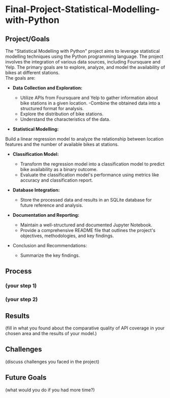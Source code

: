 # Final-Project-Statistical-Modelling-with-Python

## Project/Goals
The "Statistical Modelling with Python" project aims to leverage statistical modelling techniques using the Python programming language. The project involves the integration of various data sources, including Foursquare and Yelp. The primary goals are to explore, analyze, and model the availability of bikes at different stations.      
The goals are:   

- **Data Collection and Exploration:**   
  - Utilize APIs from Foursquare and Yelp to gather information about bike stations in a given location. 
  -Combine the obtained data into a structured format for analysis.
  - Explore the distribution of bike stations.
  - Understand the characteristics of the data.
    
- **Statistical Modelling:**

Build a linear regression model to analyze the relationship between location features and the number of available bikes at stations.

- **Classification Model:**
  - Transform the regression model into a classification model to predict bike availability as a binary outcome.
  - Evaluate the classification model's performance using metrics like accuracy and classification report.

- **Database Integration:**
  - Store the processed data and results in an SQLite database for future reference and analysis.

- **Documentation and Reporting:**
  - Maintain a well-structured and documented Jupyter Notebook.
  - Provide a comprehensive README file that outlines the project's objectives, methodologies, and key findings.

- Conclusion and Recommendations:
  - Summarize the key findings.



## Process
### (your step 1)
### (your step 2)

## Results
(fill in what you found about the comparative quality of API coverage in your chosen area and the results of your model.)

## Challenges 
(discuss challenges you faced in the project)

## Future Goals
(what would you do if you had more time?)

